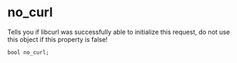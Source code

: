 # no_curl
Tells you if libcurl was successfully able to initialize this request, do not use this object if this property is false!

`bool no_curl;`
